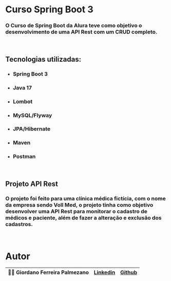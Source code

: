 # Curso Spring Boot 3

### O Curso de Spring Boot da Alura teve como objetivo o desenvolvimento de uma <b>API Rest</b> com um <b>CRUD</b> completo.

<br>

## Tecnologias utilizadas:
* ### Spring Boot 3
* ### Java 17
* ### Lombot
* ### MySQL/Flyway
* ### JPA/Hibernate
* ### Maven
* ### Postman
<br>

## Projeto API Rest

### O projeto foi feito para uma clínica médica fictícia, com o nome da empresa sendo Voll Med, o projeto tinha como objetivo desenvolver uma API Rest para monitorar o <b>cadastro</b> de <b>médicos</b> e <b>paciente</b>, além de fazer a <b>alteração</b> e <b>exclusão</b> dos cadastros.
<br>

# Autor 


<div align="center">

| 🧑🏻 Giordano Ferreira Palmezano | [Linkedin](https://www.linkedin.com/in/giordano-palmezano-90585b222/) | [Github](https://github.com/GiordanoFerreira) |
|------|------|------|

</div>